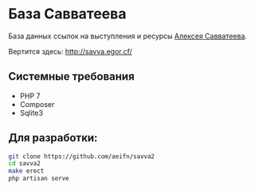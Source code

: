 # База Савватеева

База данных ссылок на выступления и ресурсы [Алексея Савватеева](https://ru.wikipedia.org/wiki/Савватеев,_Алексей_Владимирович).

Вертится здесь: http://savva.egor.cf/


## Системные требования

* PHP 7
* Composer
* Sqlite3


## Для разработки:

```bash
git clone https://github.com/aeifn/savva2
cd savva2
make erect
php artisan serve
```
